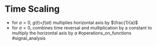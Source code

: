 # Time Scaling
- for $a>0$, $g(t)\text{=}f(at)$ multiplies horizontal axis by $\frac{1}{a}$
- for $a<0\text{, combines time reversal and multiplication by a constant to multiply the horizontal axis by }a$
#operations_on_functions 
#signal_analysis 
